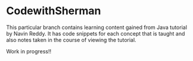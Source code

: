 # CodewithSherman
This particular branch contains learning content gained from Java tutorial by Navin Reddy. It has code snippets for each concept that is taught and also notes taken in the course of viewing the tutorial.

Work in progress!!
